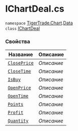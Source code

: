 
# IChartDeal.cs
`namespace` [TigerTrade.Chart](../../../../TigerTrade.Chart.md).[Data](../../../../TigerTrade.Chart/Data.md)  
    `class` [IChartDeal](../../IChartDeal.cs.md)

### Свойства
| Название | Описание |
| --- | --- |
| [`ClosePrice`](./Свойства/ClosePrice.md) | *Описание* |
| [`CloseTime`](./Свойства/CloseTime.md) | *Описание* |
| [`IsBuy`](./Свойства/IsBuy.md) | *Описание* |
| [`OpenPrice`](./Свойства/OpenPrice.md) | *Описание* |
| [`OpenTime`](./Свойства/OpenTime.md) | *Описание* |
| [`Points`](./Свойства/Points.md) | *Описание* |
| [`Profit`](./Свойства/Profit.md) | *Описание* |
| [`Quantity`](./Свойства/Quantity.md) | *Описание* |
